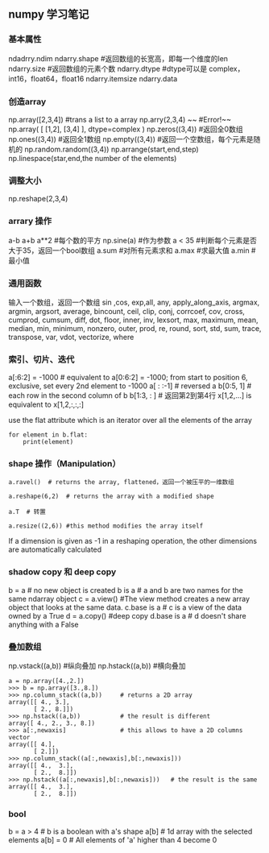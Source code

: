 ## numpy 学习笔记
### 基本属性
ndadrry.ndim
ndarry.shape #返回数组的长宽高，即每一个维度的len
ndarry.size     #返回数组的元素个数
ndarry.dtype   #dtype可以是 complex，int16，float64，float16
ndarry.itemsize
ndarry.data

### 创造array
np.array([2,3,4])  #trans a list to a array
np.arry(2,3,4) ~~ #Error!~~
np.array( [ [1,2], [3,4] ], dtype=complex )
np.zeros((3,4)) #返回全0数组
np.ones((3,4)) #返回全1数组
np.empty((3,4)) #返回一个空数组，每个元素是随机的
np.random.random((3,4))
np.arrange(start,end,step)
np.linespace(star,end,the number of the elements)

### 调整大小
np.reshape(2,3,4)

### arrary 操作
a-b
a+b
a**2 #每个数的平方
np.sine(a) #作为参数
a < 35 #判断每个元素是否大于35，返回一个bool数组
a.sum #对所有元素求和
a.max #求最大值
a.min #最小值

### 通用函数
输入一个数组，返回一个数组
sin ,cos, exp,all, any, apply_along_axis, argmax, argmin, argsort, average, bincount, ceil, clip, conj, corrcoef, cov, cross, cumprod, cumsum, diff, dot, floor, inner, inv, lexsort, max, maximum, mean, median, min, minimum, nonzero, outer, prod, re, round, sort, std, sum, trace, transpose, var, vdot, vectorize, where

### 索引、切片、迭代
a[:6:2] = -1000    # equivalent to a[0:6:2] = -1000; from start to position 6, exclusive, set every 2nd element to -1000
a[ : :-1]  # reversed a
b[0:5, 1]   # each row in the second column of b
b[1:3, : ]  # 返回第2到第4行
x[1,2,...] is equivalent to x[1,2,:,:,:]

use the flat attribute which is an iterator over all the elements of the array
```
for element in b.flat:
    print(element)
```
### shape 操作（Manipulation）
```
a.ravel()  # returns the array, flattened，返回一个被压平的一维数组
```
```
a.reshape(6,2)  # returns the array with a modified shape
```
```
a.T  # 转置
```
```
a.resize((2,6)) #this method modifies the array itself
```
If a dimension is given as -1 in a reshaping operation, the other dimensions are automatically calculated
### shadow copy 和 deep copy
b = a            # no new object is created
b is a           # a and b are two names for the same ndarray object
c = a.view()  #The view method creates a new array object that looks at the same data.
c.base is a    # c is a view of the data owned by a
True
d = a.copy()  #deep copy
d.base is a   # d doesn't share anything with a
False
### 叠加数组
np.vstack((a,b)) #纵向叠加
np.hstack((a,b))  #横向叠加
```
a = np.array([4.,2.])
>>> b = np.array([3.,8.])
>>> np.column_stack((a,b))     # returns a 2D array
array([[ 4., 3.],
       [ 2., 8.]])
>>> np.hstack((a,b))           # the result is different
array([ 4., 2., 3., 8.])
>>> a[:,newaxis]               # this allows to have a 2D columns vector
array([[ 4.],
       [ 2.]])
>>> np.column_stack((a[:,newaxis],b[:,newaxis]))
array([[ 4.,  3.],
       [ 2.,  8.]])
>>> np.hstack((a[:,newaxis],b[:,newaxis]))   # the result is the same
array([[ 4.,  3.],
       [ 2.,  8.]])
```
### bool
b = a > 4  # b is a boolean with a's shape
a[b]       # 1d array with the selected elements
a[b] = 0   # All elements of 'a' higher than 4 become 0

